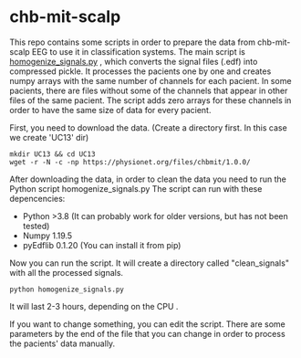 # chb-mit-scalp

This repo contains some scripts in order to prepare the data from chb-mit-scalp EEG to use it in classification systems.
The main script is [homogenize_signals.py](homogenize_signals.py) , which converts the signal files (.edf) into compressed pickle.
It processes the pacients one by one and creates numpy arrays with the same number of channels for each pacient.
In some pacients, there are files without some of the channels that appear in other files of the same pacient. The script
adds zero arrays for these channels in order to have the same size of data for every pacient.

First, you need to download the data. (Create a directory first. In this case we create 'UC13' dir)
```
mkdir UC13 && cd UC13
wget -r -N -c -np https://physionet.org/files/chbmit/1.0.0/
```

After downloading the data, in order to clean the data you need to run the Python script homogenize_signals.py
The script can run with these depencencies:
- Python >3.8  (It can probably work for older versions, but has not been tested)
- Numpy 1.19.5
- pyEdflib 0.1.20 (You can install it from pip)

Now you can run the script. It will create a directory called "clean_signals" with all the processed signals.
```
python homogenize_signals.py
```
It will last 2-3 hours, depending on the CPU .

If you want to change something, you can edit the script. 
There are some parameters by the end of the file that you can change in order to process the pacients' data manually.
